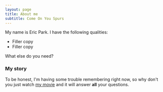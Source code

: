 ```yaml
---
layout: page
title: About me
subtitle: Come On You Spurs
---
```


My name is Eric Park. I have the following qualities:

- Filler copy
- Filler copy

What else do you need?

### My story

To be honest, I'm having some trouble remembering right now, so why don't you just watch [my movie](https://en.wikipedia.org/wiki/The_Princess_Bride_%28film%29) and it will answer **all** your questions.
